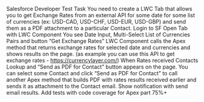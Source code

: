 Salesforce Developer Test Task
You need to create a LWC Tab that allows you to get Exchange Rates from an external API for some date for some list of currencies (ex: USD-CAD, USD-CHF, USD-EUR, USD-GBP) and send them as a PDF attachment to a particular Contact.
Login to SF
Open Tab with LWC Component
You see Date Input, Multi-Select List of Currencies Pairs and button “Get Exchange Rates” 
LWC Component calls the Apex method that returns exchange rates for selected date and currencies and shows results on the page. (as example you can use this API to get exchange rates - https://currencylayer.com/)
When Rates received Contacts Lookup and “Send as PDF for Contact” button appears on the page.
You can select some Contact and click “Send as PDF for Contact” to call another Apex method that builds PDF with rates results received earlier and sends it as attachment to the Contact email.
Show notification with send email results.
Add tests with code coverage for Apex part 75%+
